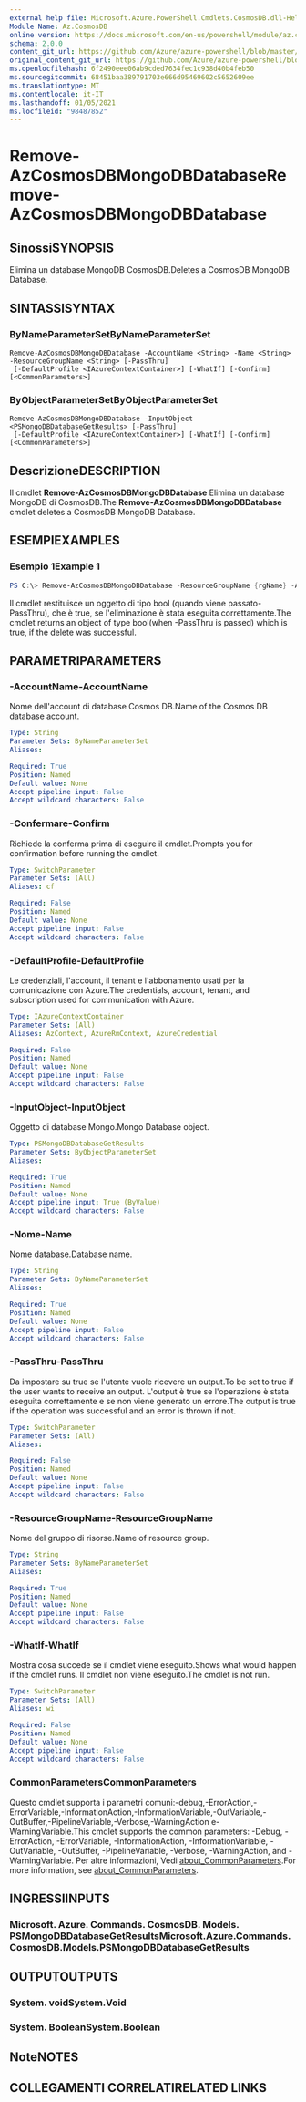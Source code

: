 ```yaml
---
external help file: Microsoft.Azure.PowerShell.Cmdlets.CosmosDB.dll-Help.xml
Module Name: Az.CosmosDB
online version: https://docs.microsoft.com/en-us/powershell/module/az.cosmosdb/remove-azcosmosdbmongodbdatabase
schema: 2.0.0
content_git_url: https://github.com/Azure/azure-powershell/blob/master/src/CosmosDB/CosmosDB/help/Remove-AzCosmosDBMongoDBDatabase.md
original_content_git_url: https://github.com/Azure/azure-powershell/blob/master/src/CosmosDB/CosmosDB/help/Remove-AzCosmosDBMongoDBDatabase.md
ms.openlocfilehash: 6f2490eee06ab9cded7634fec1c938d40b4feb50
ms.sourcegitcommit: 68451baa389791703e666d95469602c5652609ee
ms.translationtype: MT
ms.contentlocale: it-IT
ms.lasthandoff: 01/05/2021
ms.locfileid: "98487852"
---
```

# <span data-ttu-id="35796-101">Remove-AzCosmosDBMongoDBDatabase</span><span class="sxs-lookup"><span data-stu-id="35796-101">Remove-AzCosmosDBMongoDBDatabase</span></span>

## <span data-ttu-id="35796-102">Sinossi</span><span class="sxs-lookup"><span data-stu-id="35796-102">SYNOPSIS</span></span>
<span data-ttu-id="35796-103">Elimina un database MongoDB CosmosDB.</span><span class="sxs-lookup"><span data-stu-id="35796-103">Deletes a CosmosDB MongoDB Database.</span></span>

## <span data-ttu-id="35796-104">SINTASSI</span><span class="sxs-lookup"><span data-stu-id="35796-104">SYNTAX</span></span>

### <span data-ttu-id="35796-105">ByNameParameterSet</span><span class="sxs-lookup"><span data-stu-id="35796-105">ByNameParameterSet</span></span>
```
Remove-AzCosmosDBMongoDBDatabase -AccountName <String> -Name <String> -ResourceGroupName <String> [-PassThru]
 [-DefaultProfile <IAzureContextContainer>] [-WhatIf] [-Confirm] [<CommonParameters>]
```

### <span data-ttu-id="35796-106">ByObjectParameterSet</span><span class="sxs-lookup"><span data-stu-id="35796-106">ByObjectParameterSet</span></span>
```
Remove-AzCosmosDBMongoDBDatabase -InputObject <PSMongoDBDatabaseGetResults> [-PassThru]
 [-DefaultProfile <IAzureContextContainer>] [-WhatIf] [-Confirm] [<CommonParameters>]
```

## <span data-ttu-id="35796-107">Descrizione</span><span class="sxs-lookup"><span data-stu-id="35796-107">DESCRIPTION</span></span>
<span data-ttu-id="35796-108">Il cmdlet **Remove-AzCosmosDBMongoDBDatabase** Elimina un database MongoDB di CosmosDB.</span><span class="sxs-lookup"><span data-stu-id="35796-108">The **Remove-AzCosmosDBMongoDBDatabase** cmdlet deletes a CosmosDB MongoDB Database.</span></span>

## <span data-ttu-id="35796-109">ESEMPI</span><span class="sxs-lookup"><span data-stu-id="35796-109">EXAMPLES</span></span>

### <span data-ttu-id="35796-110">Esempio 1</span><span class="sxs-lookup"><span data-stu-id="35796-110">Example 1</span></span>
```powershell
PS C:\> Remove-AzCosmosDBMongoDBDatabase -ResourceGroupName {rgName} -AccountName {accountName} -Name {dbName}
```

<span data-ttu-id="35796-111">Il cmdlet restituisce un oggetto di tipo bool (quando viene passato-PassThru), che è true, se l'eliminazione è stata eseguita correttamente.</span><span class="sxs-lookup"><span data-stu-id="35796-111">The cmdlet returns an object of type bool(when -PassThru is passed) which is true, if the delete was successful.</span></span>

## <span data-ttu-id="35796-112">PARAMETRI</span><span class="sxs-lookup"><span data-stu-id="35796-112">PARAMETERS</span></span>

### <span data-ttu-id="35796-113">-AccountName</span><span class="sxs-lookup"><span data-stu-id="35796-113">-AccountName</span></span>
<span data-ttu-id="35796-114">Nome dell'account di database Cosmos DB.</span><span class="sxs-lookup"><span data-stu-id="35796-114">Name of the Cosmos DB database account.</span></span>

```yaml
Type: String
Parameter Sets: ByNameParameterSet
Aliases:

Required: True
Position: Named
Default value: None
Accept pipeline input: False
Accept wildcard characters: False
```

### <span data-ttu-id="35796-115">-Confermare</span><span class="sxs-lookup"><span data-stu-id="35796-115">-Confirm</span></span>
<span data-ttu-id="35796-116">Richiede la conferma prima di eseguire il cmdlet.</span><span class="sxs-lookup"><span data-stu-id="35796-116">Prompts you for confirmation before running the cmdlet.</span></span>

```yaml
Type: SwitchParameter
Parameter Sets: (All)
Aliases: cf

Required: False
Position: Named
Default value: None
Accept pipeline input: False
Accept wildcard characters: False
```

### <span data-ttu-id="35796-117">-DefaultProfile</span><span class="sxs-lookup"><span data-stu-id="35796-117">-DefaultProfile</span></span>
<span data-ttu-id="35796-118">Le credenziali, l'account, il tenant e l'abbonamento usati per la comunicazione con Azure.</span><span class="sxs-lookup"><span data-stu-id="35796-118">The credentials, account, tenant, and subscription used for communication with Azure.</span></span>

```yaml
Type: IAzureContextContainer
Parameter Sets: (All)
Aliases: AzContext, AzureRmContext, AzureCredential

Required: False
Position: Named
Default value: None
Accept pipeline input: False
Accept wildcard characters: False
```

### <span data-ttu-id="35796-119">-InputObject</span><span class="sxs-lookup"><span data-stu-id="35796-119">-InputObject</span></span>
<span data-ttu-id="35796-120">Oggetto di database Mongo.</span><span class="sxs-lookup"><span data-stu-id="35796-120">Mongo Database object.</span></span>

```yaml
Type: PSMongoDBDatabaseGetResults
Parameter Sets: ByObjectParameterSet
Aliases:

Required: True
Position: Named
Default value: None
Accept pipeline input: True (ByValue)
Accept wildcard characters: False
```

### <span data-ttu-id="35796-121">-Nome</span><span class="sxs-lookup"><span data-stu-id="35796-121">-Name</span></span>
<span data-ttu-id="35796-122">Nome database.</span><span class="sxs-lookup"><span data-stu-id="35796-122">Database name.</span></span>

```yaml
Type: String
Parameter Sets: ByNameParameterSet
Aliases:

Required: True
Position: Named
Default value: None
Accept pipeline input: False
Accept wildcard characters: False
```

### <span data-ttu-id="35796-123">-PassThru</span><span class="sxs-lookup"><span data-stu-id="35796-123">-PassThru</span></span>
<span data-ttu-id="35796-124">Da impostare su true se l'utente vuole ricevere un output.</span><span class="sxs-lookup"><span data-stu-id="35796-124">To be set to true if the user wants to receive an output.</span></span>
<span data-ttu-id="35796-125">L'output è true se l'operazione è stata eseguita correttamente e se non viene generato un errore.</span><span class="sxs-lookup"><span data-stu-id="35796-125">The output is true if the operation was successful and an error is thrown if not.</span></span>

```yaml
Type: SwitchParameter
Parameter Sets: (All)
Aliases:

Required: False
Position: Named
Default value: None
Accept pipeline input: False
Accept wildcard characters: False
```

### <span data-ttu-id="35796-126">-ResourceGroupName</span><span class="sxs-lookup"><span data-stu-id="35796-126">-ResourceGroupName</span></span>
<span data-ttu-id="35796-127">Nome del gruppo di risorse.</span><span class="sxs-lookup"><span data-stu-id="35796-127">Name of resource group.</span></span>

```yaml
Type: String
Parameter Sets: ByNameParameterSet
Aliases:

Required: True
Position: Named
Default value: None
Accept pipeline input: False
Accept wildcard characters: False
```

### <span data-ttu-id="35796-128">-WhatIf</span><span class="sxs-lookup"><span data-stu-id="35796-128">-WhatIf</span></span>
<span data-ttu-id="35796-129">Mostra cosa succede se il cmdlet viene eseguito.</span><span class="sxs-lookup"><span data-stu-id="35796-129">Shows what would happen if the cmdlet runs.</span></span>
<span data-ttu-id="35796-130">Il cmdlet non viene eseguito.</span><span class="sxs-lookup"><span data-stu-id="35796-130">The cmdlet is not run.</span></span>

```yaml
Type: SwitchParameter
Parameter Sets: (All)
Aliases: wi

Required: False
Position: Named
Default value: None
Accept pipeline input: False
Accept wildcard characters: False
```

### <span data-ttu-id="35796-131">CommonParameters</span><span class="sxs-lookup"><span data-stu-id="35796-131">CommonParameters</span></span>
<span data-ttu-id="35796-132">Questo cmdlet supporta i parametri comuni:-debug,-ErrorAction,-ErrorVariable,-InformationAction,-InformationVariable,-OutVariable,-OutBuffer,-PipelineVariable,-Verbose,-WarningAction e-WarningVariable.</span><span class="sxs-lookup"><span data-stu-id="35796-132">This cmdlet supports the common parameters: -Debug, -ErrorAction, -ErrorVariable, -InformationAction, -InformationVariable, -OutVariable, -OutBuffer, -PipelineVariable, -Verbose, -WarningAction, and -WarningVariable.</span></span> <span data-ttu-id="35796-133">Per altre informazioni, Vedi [about_CommonParameters](http://go.microsoft.com/fwlink/?LinkID=113216).</span><span class="sxs-lookup"><span data-stu-id="35796-133">For more information, see [about_CommonParameters](http://go.microsoft.com/fwlink/?LinkID=113216).</span></span>

## <span data-ttu-id="35796-134">INGRESSI</span><span class="sxs-lookup"><span data-stu-id="35796-134">INPUTS</span></span>

### <span data-ttu-id="35796-135">Microsoft. Azure. Commands. CosmosDB. Models. PSMongoDBDatabaseGetResults</span><span class="sxs-lookup"><span data-stu-id="35796-135">Microsoft.Azure.Commands.CosmosDB.Models.PSMongoDBDatabaseGetResults</span></span>

## <span data-ttu-id="35796-136">OUTPUT</span><span class="sxs-lookup"><span data-stu-id="35796-136">OUTPUTS</span></span>

### <span data-ttu-id="35796-137">System. void</span><span class="sxs-lookup"><span data-stu-id="35796-137">System.Void</span></span>

### <span data-ttu-id="35796-138">System. Boolean</span><span class="sxs-lookup"><span data-stu-id="35796-138">System.Boolean</span></span>

## <span data-ttu-id="35796-139">Note</span><span class="sxs-lookup"><span data-stu-id="35796-139">NOTES</span></span>

## <span data-ttu-id="35796-140">COLLEGAMENTI CORRELATI</span><span class="sxs-lookup"><span data-stu-id="35796-140">RELATED LINKS</span></span>
